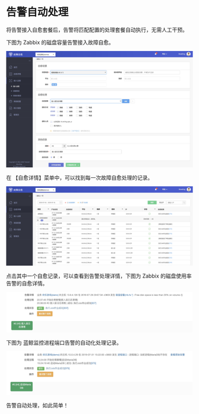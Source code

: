 # 告警自动处理

将告警接入自愈套餐后，告警将匹配配置的处理套餐自动执行，无需人工干预。

下图为 Zabbix 的磁盘容量告警接入故障自愈。

![-w1677](media/15681719553163.jpg)

在 【自愈详情】菜单中，可以找到每一次故障自愈处理的记录。

![-w1675](media/15681718326095.jpg)

点击其中一个自愈记录，可以查看到告警处理详情，下图为 Zabbix 的磁盘使用率告警的自愈详情。

![-w1138](media/15681718905432.jpg)

下图为 蓝鲸监控进程端口告警的自动化处理记录。

![-w1095](media/15681719182988.jpg)

告警自动处理，如此简单！
